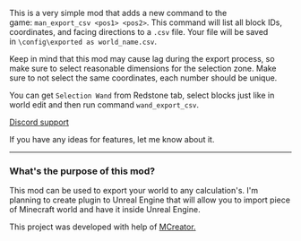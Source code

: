 This is a very simple mod that adds a new command to the game: `man_export_csv <pos1> <pos2>`. This command will list all block IDs, coordinates, and facing directions to a `.csv` file. Your file will be saved in `\config\exported as world_name.csv`.

Keep in mind that this mod may cause lag during the export process, so make sure to select reasonable dimensions for the selection zone. Make sure to not select the same coordinates, each number should be unique.

You can get `Selection Wand` from Redstone tab, select blocks just like in world edit and then run command `wand_export_csv`.

[Discord support](https://www.curseforge.com/linkout?remoteUrl=https%253a%252f%252fdiscord.com%252finvite%252f9d6RBrhqtg)

If you have any ideas for features, let me know about it.

* * * * *

### What's the purpose of this mod? 

This mod can be used to export your world to any calculation's. I'm planning to create plugin to Unreal Engine that will allow you to import piece of Minecraft world and have it inside Unreal Engine.

This project was developed with help of [MCreator.](https://www.curseforge.com/linkout?remoteUrl=https%253a%252f%252fmcreator.net%252f)
